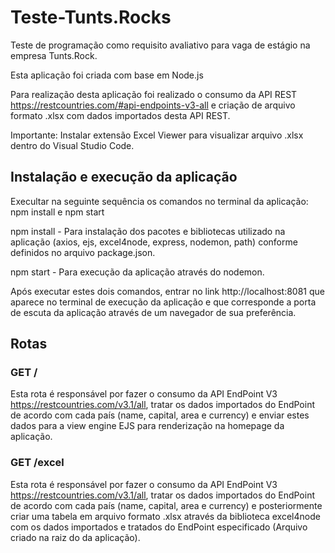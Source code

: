 # Teste-Tunts.Rocks
Teste de programação como requisito avaliativo para vaga de estágio na empresa Tunts.Rock.

Esta aplicação foi criada com base em Node.js

Para realização desta aplicação foi realizado o consumo da API REST https://restcountries.com/#api-endpoints-v3-all e criação de arquivo formato .xlsx com dados importados desta API REST.

Importante: Instalar extensão Excel Viewer para visualizar arquivo .xlsx dentro do Visual Studio Code.
## Instalação e execução da aplicação
Execultar na seguinte sequência os comandos no terminal da aplicação:  npm install e npm start

npm install - Para instalação dos pacotes e bibliotecas utilizado na aplicação (axios, ejs, excel4node, express, nodemon, path) conforme definidos no arquivo package.json.

npm start - Para execução da aplicação através do nodemon.

Após executar estes dois comandos, entrar no link http://localhost:8081 que aparece no terminal de execução da aplicação e que corresponde a porta de escuta da aplicação através de um navegador de sua preferência.

## Rotas
### GET /
Esta rota é responsável por fazer o consumo da API EndPoint V3 https://restcountries.com/v3.1/all, tratar os dados importados do EndPoint de acordo com cada país (name, capital, area e currency) e enviar estes dados para a view engine EJS para renderização na homepage da aplicação.
### GET /excel
Esta rota é responsável por fazer o consumo da API EndPoint V3 https://restcountries.com/v3.1/all, tratar os dados importados do EndPoint de acordo com cada país (name, capital, area e currency) e posteriormente criar uma tabela em arquivo formato .xlsx através da biblioteca excel4node com os dados importados e tratados do EndPoint especificado (Arquivo criado na raiz do da aplicação).
